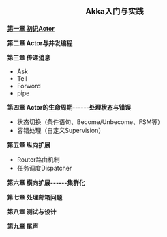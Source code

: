

<p style="text-align:center;font-size:1.3em;font-weight: bold;">
Akka入门与实践</p>

[**第一章 初识Actor**](./chapter01)

**第二章 Actor与并发编程**

**第三章 传递消息**

- Ask
- Tell
- Forword
- pipe

**第四章 Actor的生命周期------处理状态与错误**

- 状态切换（条件语句、Become/Unbecome、FSM等）
- 容错处理（自定义Supervision）

**第五章 纵向扩展**

- Router路由机制
- 任务调度Dispatcher

**第六章 横向扩展------集群化**

**第七章 处理邮箱问题**

**第八章 测试与设计**

**第九章 尾声**

